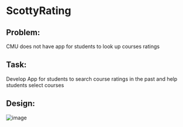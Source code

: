 # ScottyRating

## Problem:
CMU does not have app for students to look up courses ratings 

## Task:
Develop App for students to search course ratings in the past and help students select courses

## Design:

![image](https://user-images.githubusercontent.com/35508198/168653518-1a766bf1-e379-485f-b44a-cea5e2c7da07.png)


